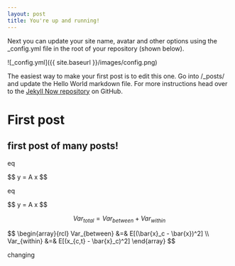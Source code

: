 ```yaml
---
layout: post
title: You're up and running!
---
```

<script src="https://cdn.mathjax.org/mathjax/latest/MathJax.js?config=TeX-AMS-MML_HTMLorMML" type="text/javascript"></script>


Next you can update your site name, avatar and other options using the _config.yml file in the root of your repository (shown below).

![_config.yml]({{ site.baseurl }}/images/config.png)

The easiest way to make your first post is to edit this one. Go into /_posts/ and update the Hello World markdown file. For more instructions head over to the [Jekyll Now repository](https://github.com/barryclark/jekyll-now) on GitHub.

# First post 
## first post of many posts!

eq 

<p>
$$
y = A x
$$
</p>

eq 

<p>
$$ 
y = A x 
$$
</p>


$$
Var_{total} = Var_{between} + Var_{within} 
$$


<p>
$$
\begin{array}{rcl} 
Var_{between} &=& E[(\bar{x}_c - \bar{x})^2] \\ 
Var_{within} &=& E[(x_{c,t} - \bar{x}_c)^2] 
\end{array}
$$
</p>

changing

